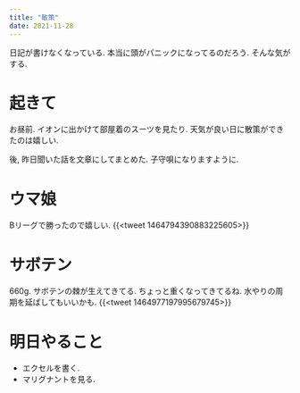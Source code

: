```yaml
---
title: "散策"
date: 2021-11-28
---
```


日記が書けなくなっている. 本当に頭がパニックになってるのだろう. そんな気がする. 
# 起きて
お昼前. イオンに出かけて部屋着のスーツを見たり. 天気が良い日に散策ができたのは嬉しい.

後, 昨日聞いた話を文章にしてまとめた. 子守唄になりますように.

# ウマ娘
Bリーグで勝ったので嬉しい.
{{<tweet 1464794390883225605>}}



# サボテン
660g. サボテンの棘が生えてきてる. ちょっと重くなってきてるね. 水やりの周期を延ばしてもいいかも.
{{<tweet 1464977197995679745>}}

# 明日やること
- エクセルを書く.
- マリグナントを見る.
